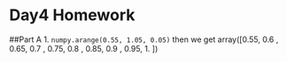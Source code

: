 # Day4 Homework

##Part A
1.
```numpy.arange(0.55, 1.05, 0.05)```
then we get
array([0.55, 0.6 , 0.65, 0.7 , 0.75, 0.8 , 0.85, 0.9 , 0.95, 1.  ])